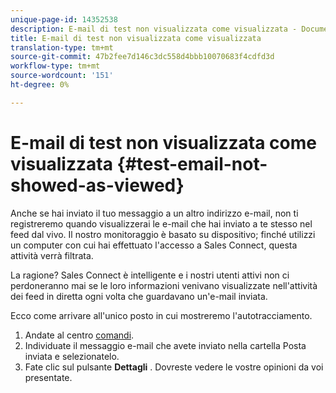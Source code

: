 ```yaml
---
unique-page-id: 14352538
description: E-mail di test non visualizzata come visualizzata - Documenti Marketo - Documentazione prodotto
title: E-mail di test non visualizzata come visualizzata
translation-type: tm+mt
source-git-commit: 47b2fee7d146c3dc558d4bbb10070683f4cdfd3d
workflow-type: tm+mt
source-wordcount: '151'
ht-degree: 0%

---
```



# E-mail di test non visualizzata come visualizzata {#test-email-not-showed-as-viewed}

Anche se hai inviato il tuo messaggio a un altro indirizzo e-mail, non ti registreremo quando visualizzerai le e-mail che hai inviato a te stesso nel feed dal vivo. Il nostro monitoraggio è basato su dispositivo; finché utilizzi un computer con cui hai effettuato l&#39;accesso a Sales Connect, questa attività verrà filtrata.

La ragione? Sales Connect è intelligente e i nostri utenti attivi non ci perdoneranno mai se le loro informazioni venivano visualizzate nell&#39;attività dei feed in diretta ogni volta che guardavano un&#39;e-mail inviata.

Ecco come arrivare all&#39;unico posto in cui mostreremo l&#39;autotracciamento.

1. Andate al centro [comandi](http://toutapp.com/next#emails/command_center).
1. Individuate il messaggio e-mail che avete inviato nella cartella Posta inviata e selezionatelo.
1. Fate clic sul pulsante **Dettagli** . Dovreste vedere le vostre opinioni da voi presentate.

